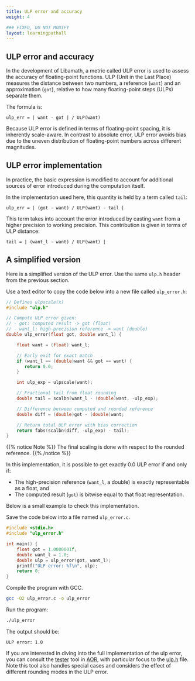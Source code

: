 ```yaml
---
title: ULP error and accuracy
weight: 4

### FIXED, DO NOT MODIFY
layout: learningpathall
---
```


## ULP error and accuracy

In the development of Libamath, a metric called ULP error is used to assess the accuracy of floating-point functions.
ULP  (Unit in the Last Place) measures the distance between two numbers, a reference (`want`) and an approximation (`got`), relative to how many floating-point steps (ULPs) separate them.

The formula is:

```
ulp_err = | want - got | / ULP(want)
```

Because ULP error is defined in terms of floating-point spacing, it is inherently scale-aware. In contrast to absolute error, ULP error avoids bias due to the uneven distribution of floating-point numbers across different magnitudes.


## ULP error implementation

In practice, the basic expression is modified to account for additional sources of error introduced during the computation itself.

In the implementation used here, this quantity is held by a term called `tail`:

```
ulp_err = | (got - want) / ULP(want) - tail |
```

This term takes into account the error introduced by casting `want` from a higher precision to working precision. This contribution is given in terms of ULP distance:

```
tail = | (want_l - want) / ULP(want) |
```

## A simplified version

Here is a simplified version of the ULP error. Use the same `ulp.h` header from the previous section.

Use a text editor to copy the code below into a new file called `ulp_error.h`:

```C
// Defines ulpscale(x)
#include "ulp.h"

// Compute ULP error given:
// - got: computed result -> got (float)
// - want_l: high-precision reference -> want (double)
double ulp_error(float got, double want_l) {

    float want = (float) want_l;

    // Early exit for exact match
    if (want_l == (double)want && got == want) {
       return 0.0;
    }

    int ulp_exp = ulpscale(want);

    // Fractional tail from float rounding
    double tail = scalbn(want_l - (double)want, -ulp_exp);

    // Difference between computed and rounded reference
    double diff = (double)got - (double)want;

    // Return total ULP error with bias correction
    return fabs(scalbn(diff, -ulp_exp) - tail);
}
```
{{% notice Note %}}
The final scaling is done with respect to the rounded reference.
{{% /notice %}}

In this implementation, it is possible to get exactly 0.0 ULP error if and only if:

* The high-precision reference (`want_l`, a double) is exactly representable as a float, and
* The computed result (`got`) is bitwise equal to that float representation.

Below is a small example to check this implementation.

Save the code below into a file named `ulp_error.c`.

```C
#include <stdio.h>
#include "ulp_error.h"

int main() {
    float got = 1.0000001f;
    double want_l = 1.0;
    double ulp = ulp_error(got, want_l);
    printf("ULP error: %f\n", ulp);
    return 0;
}
```

Compile the program with GCC.

```bash
gcc -O2 ulp_error.c -o ulp_error
```

Run the program:

```bash
./ulp_error
```

The output should be:

```
ULP error: 1.0
```

If you are interested in diving into the full implementation of the ulp error, you can consult the [tester](https://github.com/ARM-software/optimized-routines/tree/master/math/test) tool in [AOR](https://github.com/ARM-software/optimized-routines/tree/master), with particular focus to the [ulp.h](https://github.com/ARM-software/optimized-routines/blob/master/math/test/ulp.h) file. Note this tool also handles special cases and considers the effect of different rounding modes in the ULP error.